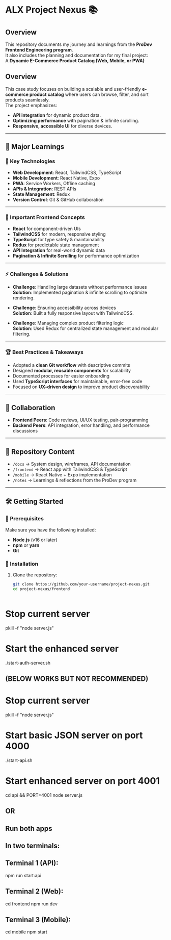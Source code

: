 # ALX Project Nexus 📚

## Overview
This repository documents my journey and learnings from the **ProDev Frontend Engineering program**.  
It also includes the planning and documentation for my final project:  
A **Dynamic E-Commerce Product Catalog (Web, Mobile, or PWA)**

## Overview
This case study focuses on building a scalable and user-friendly **e-commerce product catalog** where users can browse, filter, and sort products seamlessly.  
The project emphasizes:  
- **API integration** for dynamic product data.  
- **Optimizing performance** with pagination & infinite scrolling.  
- **Responsive, accessible UI** for diverse devices.  

---

## 🚀 Major Learnings

### 🔑 Key Technologies
- **Web Development**: React, TailwindCSS, TypeScript  
- **Mobile Development**: React Native, Expo  
- **PWA**: Service Workers, Offline caching  
- **APIs & Integration**: REST APIs  
- **State Management**: Redux  
- **Version Control**: Git & GitHub collaboration  

---

### 📘 Important Frontend Concepts
- **React** for component-driven UIs  
- **TailwindCSS** for modern, responsive styling  
- **TypeScript** for type safety & maintainability  
- **Redux** for predictable state management  
- **API Integration** for real-world dynamic data  
- **Pagination & Infinite Scrolling** for performance optimization  

---

### ⚡ Challenges & Solutions
- **Challenge**: Handling large datasets without performance issues  
  **Solution**: Implemented pagination & infinite scrolling to optimize rendering.  

- **Challenge**: Ensuring accessibility across devices  
  **Solution**: Built a fully responsive layout with TailwindCSS.  

- **Challenge**: Managing complex product filtering logic  
  **Solution**: Used Redux for centralized state management and modular filtering.  

---

### 🏆 Best Practices & Takeaways
- Adopted a **clean Git workflow** with descriptive commits  
- Designed **modular, reusable components** for scalability  
- Documented processes for easier onboarding  
- Used **TypeScript interfaces** for maintainable, error-free code  
- Focused on **UX-driven design** to improve product discoverability  

---

## 👥 Collaboration
- **Frontend Peers**: Code reviews, UI/UX testing, pair-programming  
- **Backend Peers**: API integration, error handling, and performance discussions  

---

## 📂 Repository Content
- `/docs` → System design, wireframes, API documentation  
- `/frontend` → React app with TailwindCSS & TypeScript  
- `/mobile` → React Native + Expo implementation  
- `/notes` → Learnings & reflections from the ProDev program  

---

## 🛠️ Getting Started

### 📌 Prerequisites
Make sure you have the following installed:
- **Node.js** (v16 or later)  
- **npm** or **yarn**  
- **Git**  

### 🔽 Installation
1. Clone the repository:
   ```bash
   git clone https://github.com/your-username/project-nexus.git
   cd project-nexus/frontend



# Stop current server
pkill -f "node server.js"

# Start the enhanced server
./start-auth-server.sh


## (BELOW WORKS BUT NOT RECOMMENDED)
# Stop current server
pkill -f "node server.js"

# Start basic JSON server on port 4000
./start-api.sh

# Start enhanced server on port 4001 
cd api && PORT=4001 node server.js



## OR 



## Run both apps

## In two terminals:

## Terminal 1 (API):

npm run start:api


## Terminal 2 (Web):

cd frontend
npm run dev


## Terminal 3 (Mobile):

cd mobile
npm start